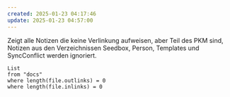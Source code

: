 ```yaml
---
created: 2025-01-23 04:17:46
update: 2025-01-23 04:57:00
---
```


Zeigt alle Notizen die keine Verlinkung aufweisen, aber Teil des PKM sind, Notizen aus den Verzeichnissen Seedbox, Person, Templates und SyncConflict werden ignoriert.

```dataview 
List 
from "docs"
where length(file.outlinks) = 0
where length(file.inlinks) = 0
```
